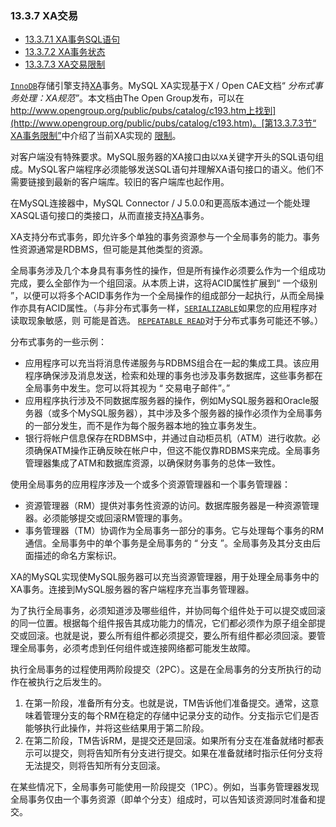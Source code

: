 ### 13.3.7 XA交易

- [13.3.7.1 XA事务SQL语句](https://dev.mysql.com/doc/refman/5.7/en/xa-statements.html)
- [13.3.7.2 XA事务状态](https://dev.mysql.com/doc/refman/5.7/en/xa-states.html)
- [13.3.7.3 XA交易限制](https://dev.mysql.com/doc/refman/5.7/en/xa-restrictions.html)



[`InnoDB`](https://dev.mysql.com/doc/refman/5.7/en/innodb-storage-engine.html)存储引擎支持[XA](https://dev.mysql.com/doc/refman/5.7/en/glossary.html#glos_xa)事务。MySQL XA实现基于X / Open CAE文档“ *分布式事务处理：XA规范”*。本文档由The Open Group发布，可以在 [http://www.opengroup.org/public/pubs/catalog/c193.htm上找到](http://www.opengroup.org/public/pubs/catalog/c193.htm)。[第13.3.7.3节“ XA事务限制”](https://dev.mysql.com/doc/refman/5.7/en/xa-restrictions.html)中介绍了当前XA实现的 [限制](https://dev.mysql.com/doc/refman/5.7/en/xa-restrictions.html)。

对客户端没有特殊要求。MySQL服务器的XA接口由以`XA`关键字开头的SQL语句组成。MySQL客户端程序必须能够发送SQL语句并理解XA语句接口的语义。他们不需要链接到最新的客户端库。较旧的客户端库也起作用。

在MySQL连接器中，MySQL Connector / J 5.0.0和更高版本通过一个能处理XASQL语句接口的类接口，从而直接支持[XA](https://dev.mysql.com/doc/refman/5.7/en/glossary.html#glos_xa)事务。

XA支持分布式事务，即允许多个单独的事务资源参与一个全局事务的能力。事务性资源通常是RDBMS，但可能是其他类型的资源。

全局事务涉及几个本身具有事务性的操作，但是所有操作必须要么作为一个组成功完成，要么全部作为一个组回滚。从本质上讲，这将ACID属性扩展到“ 一个级别 ”，以便可以将多个ACID事务作为一个全局操作的组成部分一起执行，从而全局操作亦具有ACID属性。（与非分布式事务一样，[`SERIALIZABLE`](https://dev.mysql.com/doc/refman/5.7/en/innodb-transaction-isolation-levels.html#isolevel_serializable)如果您的应用程序对读取现象敏感，则 可能是首选。 [`REPEATABLE READ`](https://dev.mysql.com/doc/refman/5.7/en/innodb-transaction-isolation-levels.html#isolevel_repeatable-read)对于分布式事务可能还不够。）

分布式事务的一些示例：

- 应用程序可以充当将消息传递服务与RDBMS组合在一起的集成工具。该应用程序确保涉及消息发送，检索和处理的事务也涉及事务数据库，这些事务都在全局事务中发生。您可以将其视为 “ 交易电子邮件”。”
- 应用程序执行涉及不同数据库服务器的操作，例如MySQL服务器和Oracle服务器（或多个MySQL服务器），其中涉及多个服务器的操作必须作为全局事务的一部分发生，而不是作为每个服务器本地的独立事务发生。
- 银行将帐户信息保存在RDBMS中，并通过自动柜员机（ATM）进行收款。必须确保ATM操作正确反映在帐户中，但这不能仅靠RDBMS来完成。全局事务管理器集成了ATM和数据库资源，以确保财务事务的总体一致性。

使用全局事务的应用程序涉及一个或多个资源管理器和一个事务管理器：

- 资源管理器（RM）提供对事务性资源的访问。数据库服务器是一种资源管理器。必须能够提交或回滚RM管理的事务。
- 事务管理器（TM）协调作为全局事务一部分的事务。它与处理每个事务的RM通信。全局事务中的单个事务是全局事务的 “ 分支 ”。全局事务及其分支由后面描述的命名方案标识。

XA的MySQL实现使MySQL服务器可以充当资源管理器，用于处理全局事务中的XA事务。连接到MySQL服务器的客户端程序充当事务管理器。

为了执行全局事务，必须知道涉及哪些组件，并协同每个组件处于可以提交或回滚的同一位置。根据每个组件报告其成功能力的情况，它们都必须作为原子组全部提交或回滚。也就是说，要么所有组件都必须提交，要么所有组件都必须回滚。要管理全局事务，必须考虑到任何组件或连接网络都可能发生故障。

执行全局事务的过程使用两阶段提交（2PC）。这是在全局事务的分支所执行的动作在被执行之后发生的。

1. 在第一阶段，准备所有分支。也就是说，TM告诉他们准备提交。通常，这意味着管理分支的每个RM在稳定的存储中记录分支的动作。分支指示它们是否能够执行此操作，并将这些结果用于第二阶段。
2. 在第二阶段，TM告诉RM，是提交还是回滚。如果所有分支在准备就绪时都表示可以提交，则将告知所有分支进行提交。如果在准备就绪时指示任何分支将无法提交，则将告知所有分支回滚。

在某些情况下，全局事务可能使用一阶段提交（1PC）。例如，当事务管理器发现全局事务仅由一个事务资源（即单个分支）组成时，可以告知该资源同时准备和提交。